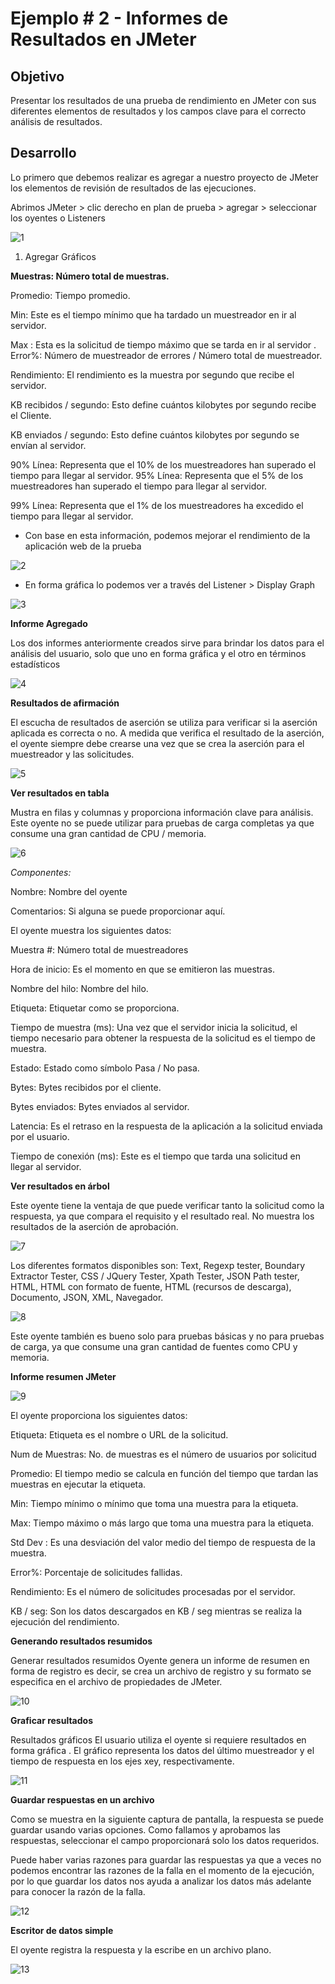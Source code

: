 # Ejemplo # 2 - Informes de Resultados en JMeter

## Objetivo

Presentar los resultados de una prueba de rendimiento en JMeter con sus diferentes elementos de resultados y los campos clave para el correcto análisis de resultados.

## Desarrollo

Lo primero que debemos realizar es agregar a nuestro proyecto de JMeter los elementos de revisión de resultados de las ejecuciones.

Abrimos JMeter > clic derecho en plan de prueba > agregar > seleccionar los oyentes o Listeners

![1](https://user-images.githubusercontent.com/22419786/156910923-b99a7b77-f1e9-4abc-bc13-d6939ba64d88.png)

1. Agregar Gráficos

**Muestras: Número total de muestras.**

  Promedio: Tiempo promedio.
  
  Min: Este es el tiempo mínimo que ha tardado un muestreador en ir al servidor.
  
  Max : Esta es la solicitud de tiempo máximo que se tarda en ir al servidor
  .
  Error%: Número de muestreador de errores / Número total de muestreador.
  
  Rendimiento: El rendimiento es la muestra por segundo que recibe el servidor.
  
  KB recibidos / segundo: Esto define cuántos kilobytes por segundo recibe el Cliente.
  
  KB enviados / segundo: Esto define cuántos kilobytes por segundo se envían al servidor.
  
90% Línea: Representa que el 10% de los muestreadores han superado el tiempo para llegar al servidor.
95% Línea: Representa que el 5% de los muestreadores han superado el tiempo para llegar al servidor.

99% Línea: Representa que el 1% de los muestreadores ha excedido el tiempo para llegar al servidor.

* Con base en esta información, podemos mejorar el rendimiento de la aplicación web de la prueba

![2](https://user-images.githubusercontent.com/22419786/156910942-43bbf320-0698-4155-8e35-e4fa827e2bfc.png)

* En forma gráfica lo podemos ver a través del Listener > Display Graph

![3](https://user-images.githubusercontent.com/22419786/156910950-463ce43b-9b71-4fe5-9409-24173588c400.png)

**Informe Agregado**

Los dos informes anteriormente creados sirve para brindar los datos para el análisis del usuario, solo que uno en forma gráfica y el otro en términos estadísticos

![4](https://user-images.githubusercontent.com/22419786/156910952-f5fc7ceb-7228-424a-b9d6-63db7f7c02b3.png)

**Resultados de afirmación**

El escucha de resultados de aserción se utiliza para verificar si la aserción aplicada es correcta o no. A medida que verifica el resultado de la aserción, el oyente siempre debe crearse una vez que se crea la aserción para el muestreador y las solicitudes.

![5](https://user-images.githubusercontent.com/22419786/156910957-7682c49d-2e4e-4088-a7ff-4644992e9f6d.png)

**Ver resultados en tabla**

Mustra en filas y columnas y proporciona información clave para análisis. Este oyente no se puede utilizar para pruebas de carga completas ya que consume una gran cantidad de CPU / memoria.

![6](https://user-images.githubusercontent.com/22419786/156910961-95f23ae4-b5b0-46a9-99b3-15835f4cc2c4.png)

*Componentes:*

Nombre: Nombre del oyente

Comentarios: Si alguna se puede proporcionar aquí.

El oyente muestra los siguientes datos:

Muestra #: Número total de muestreadores

Hora de inicio: Es el momento en que se emitieron las muestras.

Nombre del hilo: Nombre del hilo.

Etiqueta: Etiquetar como se proporciona.

Tiempo de muestra (ms): Una vez que el servidor inicia la solicitud, el tiempo necesario para obtener la respuesta de la solicitud es el tiempo de muestra.

Estado: Estado como símbolo Pasa / No pasa.

Bytes: Bytes recibidos por el cliente.

Bytes enviados: Bytes enviados al servidor.

Latencia: Es el retraso en la respuesta de la aplicación a la solicitud enviada por el usuario.

Tiempo de conexión (ms): Este es el tiempo que tarda una solicitud en llegar al servidor.

**Ver resultados en árbol**

Este oyente tiene la ventaja de que puede verificar tanto la solicitud como la respuesta, ya que compara el requisito y el resultado real. No muestra los resultados de la aserción de aprobación.

![7](https://user-images.githubusercontent.com/22419786/156910967-a8bec595-9825-4af1-8425-b826334470a5.png)

Los diferentes formatos disponibles son: Text, Regexp tester, Boundary Extractor Tester, CSS / JQuery Tester, Xpath Tester, JSON Path tester, HTML, HTML con formato de fuente, HTML (recursos de descarga), Documento, JSON, XML, Navegador.

![8](https://user-images.githubusercontent.com/22419786/156910985-be608de8-4ac8-482a-974b-bcf460a4313b.png)

Este oyente también es bueno solo para pruebas básicas y no para pruebas de carga, ya que consume una gran cantidad de fuentes como CPU y memoria.

**Informe resumen JMeter**

![9](https://user-images.githubusercontent.com/22419786/156910988-38814a4f-4480-45c2-bc4d-8964de15835b.png)

El oyente proporciona los siguientes datos:

Etiqueta: Etiqueta es el nombre o URL de la solicitud.

Num de Muestras: No. de muestras es el número de usuarios por solicitud

Promedio: El tiempo medio se calcula en función del tiempo que tardan las muestras en ejecutar la etiqueta.

Min: Tiempo mínimo o mínimo que toma una muestra para la etiqueta.

Max: Tiempo máximo o más largo que toma una muestra para la etiqueta.

Std Dev : Es una desviación del valor medio del tiempo de respuesta de la muestra.

Error%: Porcentaje de solicitudes fallidas.

Rendimiento: Es el número de solicitudes procesadas por el servidor.

KB / seg: Son los datos descargados en KB / seg mientras se realiza la ejecución del rendimiento.

**Generando resultados resumidos**

Generar resultados resumidos Oyente genera un informe de resumen en forma de registro es decir, se crea un archivo de registro y su formato se especifica en el archivo de propiedades de JMeter.

![10](https://user-images.githubusercontent.com/22419786/156910997-757c1918-8901-4f66-9ddc-259926684331.png)

**Graficar resultados**

Resultados gráficos El usuario utiliza el oyente si requiere resultados en forma gráfica . El gráfico representa los datos del último muestreador y el tiempo de respuesta en los ejes xey, respectivamente.

![11](https://user-images.githubusercontent.com/22419786/156911003-adee5986-b5f3-4e56-bcb5-3d5e9c35c2ba.png)

**Guardar respuestas en un archivo**

Como se muestra en la siguiente captura de pantalla, la respuesta se puede guardar usando varias opciones. Como fallamos y aprobamos las respuestas, seleccionar el campo proporcionará solo los datos requeridos.

Puede haber varias razones para guardar las respuestas ya que a veces no podemos encontrar las razones de la falla en el momento de la ejecución, por lo que guardar los datos nos ayuda a analizar los datos más adelante para conocer la razón de la falla.

![12](https://user-images.githubusercontent.com/22419786/156911010-49b2d518-f858-45f8-aa5c-7be861a6014c.png)


**Escritor de datos simple**

El oyente registra la respuesta y la escribe en un archivo plano.

![13](https://user-images.githubusercontent.com/22419786/156911029-75387d96-5b24-4825-a710-a9c0df7604ff.png)
